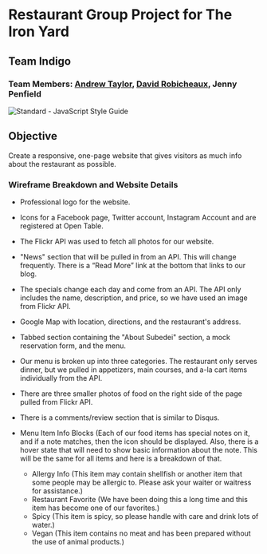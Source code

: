 # Restaurant Group Project for The Iron Yard
## Team Indigo
### Team Members: [Andrew Taylor](https://github.com/agrahamt), [David Robicheaux](https://github.com/atomiczzz), Jenny Penfield

<img src="https://img.shields.io/badge/code_style-standard-brightgreen.svg" alt="Standard - JavaScript Style Guide"></a>

## Objective

Create a responsive, one-page website that gives visitors as much info about the restaurant as possible.

### Wireframe Breakdown and Website Details
* Professional logo for the website.
* Icons for a Facebook page, Twitter account, Instagram Account and are registered at Open Table.
* The Flickr API was used to fetch all photos for our website.
* "News" section that will be pulled in from an API. This will change frequently. There is a “Read More” link at the bottom that links to our blog.
* The specials change each day and come from an API. The API only includes the name, description, and price, so we have used an image from Flickr API.
* Google Map with location, directions, and the restaurant's address.
* Tabbed section containing the "About Subedei" section, a mock reservation form, and the menu.
* Our menu is broken up into three categories. The restaurant only serves dinner, but we pulled in appetizers, main courses, and a-la cart items individually from the API.
* There are three smaller photos of food on the right side of the page pulled from Flickr API.
* There is a comments/review section that is similar to Disqus.
* Menu Item Info Blocks (Each of our food items has special notes on it, and if a note matches, then the icon should be displayed. Also, there is a hover state that will need to show basic information about the note. This will be the same for all items and here is a breakdown of that.

  * Allergy Info (This item may contain shellfish or another item that some people may be allergic to. Please ask your waiter or waitress for assistance.)
  * Restaurant Favorite (We have been doing this a long time and this item has become one of our favorites.)
  * Spicy (This item is spicy, so please handle with care and drink lots of water.)
  * Vegan (This item contains no meat and has been prepared without the use of animal products.)
